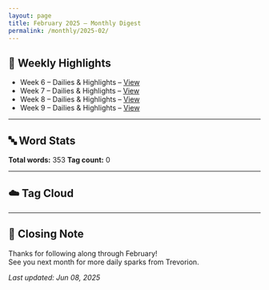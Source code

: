 ```yaml
---
layout: page
title: February 2025 – Monthly Digest
permalink: /monthly/2025-02/
---
```


## 📅 Weekly Highlights

- Week 6 – Dailies & Highlights – [View](/2025/02/03/week-6.html)
- Week 7 – Dailies & Highlights – [View](/2025/02/10/week-7.html)
- Week 8 – Dailies & Highlights – [View](/2025/02/17/week-8.html)
- Week 9 – Dailies & Highlights – [View](/2025/02/24/week-9.html)

---

## 🔤 Word Stats

**Total words:** 353
**Tag count:** 0

---

## ☁️ Tag Cloud


---

## 🌟 Closing Note

Thanks for following along through February!  
See you next month for more daily sparks from Trevorion.

_Last updated: Jun 08, 2025_